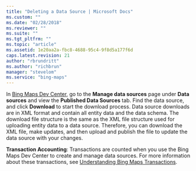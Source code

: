 ```yaml
---
title: "Deleting a Data Source | Microsoft Docs"
ms.custom: ""
ms.date: "02/28/2018"
ms.reviewer: ""
ms.suite: ""
ms.tgt_pltfrm: ""
ms.topic: "article"
ms.assetid: 1e20aa2a-fbc8-4688-95c4-9f8d5a177f6d
caps.latest.revision: 21
author: "rbrundritt"
ms.author: "richbrun"
manager: "stevelom"
ms.service: "bing-maps"
---
```


In [Bing Maps Dev Center](https://www.bingmapsportal.com/), go to the **Manage data sources** page under **Data sources** and view the **Published Data Sources** tab. Find the data source, and click **Download** to start the download process. Data source downloads are in XML format and contain all entity data and the data schema. The download file structure is the same as the XML file structure used for uploading entity data to a data source. Therefore, you can download the XML file, make updates, and then upload and publish the file to update the data source with your changes.  
  
 **Transaction Accounting**: Transactions are counted when you use the Bing Maps Dev Center to create and manage data sources. For more information about these transactions, see [Understanding Bing Maps Transactions](../understanding-bing-maps-transactions.md).